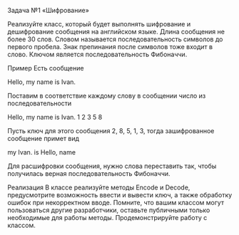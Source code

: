 Задача №1
«Шифрование»

Реализуйте класс, который будет выполнять шифрование и дешифрование сообщения на английском языке. Длина сообщения не более 30 слов. Словом называется последовательность символов до первого пробела. Знак препинания после символов тоже входит в слово.
Ключом является последовательность Фибоначчи. 

Пример
Есть сообщение
	
Hello, my name is Ivan.

Поставим в соответствие каждому слову в сообщении число из последовательности

Hello,	my	name	is	Ivan.
1	2	3	5	8

Пусть ключ для этого сообщения 2, 8, 5, 1, 3, тогда зашифрованное сообщение примет вид

my Ivan. is Hello, name

Для расшифровки сообщения, нужно слова переставить так, чтобы получилась верная последовательность Фибоначчи.

Реализация
В классе реализуйте методы Encode и Decode, предусмотрите возможность ввести и вывести ключ, а также обработку ошибок при некорректном вводе.
Помните, что вашим классом могут пользоваться другие разработчики, оставьте публичными только необходимые для работы методы.
Продемонстрируйте работу с классом.
